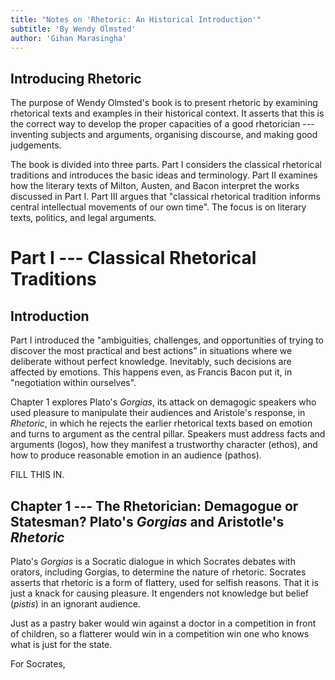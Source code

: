 ```yaml
---
title: "Notes on 'Rhetoric: An Historical Introduction'"
subtitle: 'By Wendy Olmsted'
author: 'Gihan Marasingha'
---
```


## Introducing Rhetoric

The purpose of Wendy Olmsted's book is to present rhetoric by examining rhetorical texts and
examples in their historical context. It asserts that this is the correct way to develop the proper
capacities of a good rhetorician --- inventing subjects and arguments, organising discourse, and
making good judgements.

The book is divided into three parts. Part I considers the classical rhetorical traditions and
introduces the basic ideas and terminology. Part II examines how the literary texts of Milton,
Austen, and Bacon interpret the works discussed in Part I. Part III argues that "classical
rhetorical tradition informs central intellectual movements of our own time". The focus is on
literary texts, politics, and legal arguments.

# Part I --- Classical Rhetorical Traditions

## Introduction

Part I introduced the "ambiguities, challenges, and opportunities of trying to discover the most
practical and best actions" in situations where we deliberate without perfect knowledge. Inevitably,
such decisions are affected by emotions. This happens even, as Francis Bacon put it, in "negotiation
within ourselves".

Chapter 1 explores Plato's *Gorgias*, its attack on demagogic speakers who used pleasure to
manipulate their audiences and Aristole's response, in *Rhetoric*, in which he rejects the earlier
rhetorical texts based on emotion and turns to argument as the central pillar. Speakers must address
facts and arguments (logos), how they manifest a trustworthy character (ethos), and how to produce
reasonable emotion in an audience (pathos).

FILL THIS IN.

## Chapter 1 --- The Rhetorician: Demagogue or Statesman? Plato's *Gorgias* and Aristotle's *Rhetoric*

Plato's *Gorgias* is a Socratic dialogue in which Socrates debates with orators, including Gorgias,
to determine the nature of rhetoric. Socrates asserts that rhetoric is a form of flattery, used for
selfish reasons. That it is just a knack for causing pleasure. It engenders not knowledge but belief
(*pistis*) in an ignorant audience. 

Just as a pastry baker would win against a doctor in a competition in front of children, so a
flatterer would win in a competition win one who knows what is just for the state.

For Socrates, 

